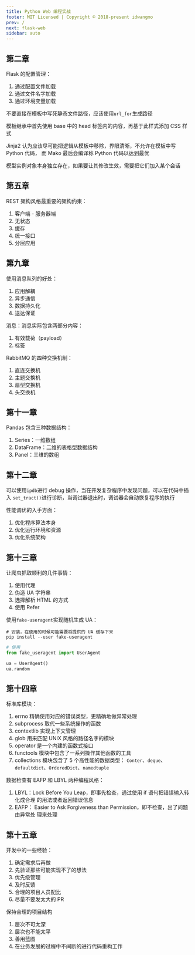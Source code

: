 ```yaml
---
title: Python Web 编程实战
footer: MIT Licensed | Copyright © 2018-present idwangmo
prev: /
next: flask-web
sidebar: auto
---
```


## 第二章

Flask 的配置管理：

1. 通过配置文件加载
2. 通过文件名字加载
3. 通过环境变量加载

不要直接在模板中写死静态文件路径，应该使用`url_for`生成路径

模板继承中首先使用 base 中的 head 标签内的内容，再基于此样式添加 CSS 样式

Jinja2 认为应该尽可能把逻辑从模板中移除，界限清晰，不允许在模板中写 Python 代码，
而 Mako 最后会编译称 Python 代码以达到最优

模型实例对象本身独立存在，如果要让其修改生效，需要把它们加入某个会话

## 第五章

REST 架构风格最重要的架构约束：

1. 客户端 - 服务器端
2. 无状态
3. 缓存
4. 统一接口
5. 分层应用

## 第九章

使用消息队列的好处：

1. 应用解耦
2. 异步通信
3. 数据持久化
4. 送达保证

消息：消息实际包含两部分内容：

1. 有效载荷（payload）
2. 标签

RabbitMQ 的四种交换机制：

1. 直连交换机
2. 主题交换机
3. 扇型交换机
4. 头交换机

## 第十一章

Pandas 包含三种数据结构：

1. Series：一维数组
2. DataFrame：二维的表格型数据结构
3. Panel：三维的数组

## 第十二章

可以使用`ipdb`进行 debug 操作，当在开发复杂程序中发现问题，可以在代码中插入
`set_tract()`进行诊断，当调试器退出时，调试器会自动恢复程序的执行

性能调优的入手方面：

1. 优化程序算法本身
2. 优化运行环境和资源
3. 优化系统架构

## 第十三章

让爬虫抓取顺利的几件事情：

1. 使用代理
2. 伪造 UA 字符串
3. 选择解析 HTML 的方式
4. 使用 Refer

使用`fake-useragent`实现随机生成 UA：

``` shell
# 安装，在使用的时候可能需要将提供的 UA 缓存下来
pip install --user fake-useragent
```

``` python
# 使用
from fake_useragent import UserAgent

ua = UserAgent()
ua.random
```

## 第十四章

标准库模块：

1. errno 精确使用对应的错误类型，更精确地做异常处理
2. subprocess 取代一些系统操作的函数
3. contextlib 实现上下文管理
4. glob 用来匹配 UNIX 风格的路径名字的模块
5. operator 是一个内建的函数式接口
6. functools 模块中包含了一系列操作其他函数的工具
7. collections 模块包含了 5 个高性能的数据类型：
`Conter`、`deque`、`defaultdict`、`OrderedDict`、`namedtuple`

数据检查有 EAFP 和 LBYL 两种编程风格：

1. LBYL：Lock Before You Leap，即事先检查，通过使用 if 语句把错误输入转化成合理
的用法或者返回错误信息
2. EAFP： Easier to Ask Forgiveness than Permission，即不检查，出了问题由异常处
理来处理

## 第十五章

开发中的一些经验：

1. 确定需求后再做
2. 先验证那些可能实现不了的想法
3. 优先级管理
4. 及时反馈
5. 合理的项目人员配比
6. 尽量不要发太大的 PR

保持合理的项目结构

1. 层次不可太深
2. 层次也不能太平
3. 善用蓝图
4. 在业务发展的过程中不间断的进行代码重构工作
